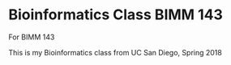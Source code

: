 # Bioinformatics Class BIMM 143

For BIMM 143

This is my Bioinformatics class from UC San Diego, Spring 2018


